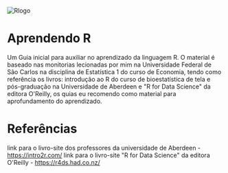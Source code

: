 ![Rlogo](https://user-images.githubusercontent.com/96084042/160650865-e12fe6c4-6e1c-42f6-9577-4ff286b25d9f.jpg)

# Aprendendo R
Um Guia inicial para auxiliar no aprendizado da  linguagem R. O material é baseado nas monitorias lecionadas por mim na Universidade Federal de São Carlos na disciplina de Estatística 1 do curso de Economia, tendo como referência os livros: introdução ao R do curso de bioestatística de tela e pós-graduação na Universidade de Aberdeen e "R for Data Science" da editora O'Reilly, os quias eu recomendo como material para aprofundamento do aprendizado.


# Referências
link para o livro-site dos professores da universidade de Aberdeen - https://intro2r.com/
link para o livro-site "R for Data Science" da editora O'Reilly - https://r4ds.had.co.nz/
